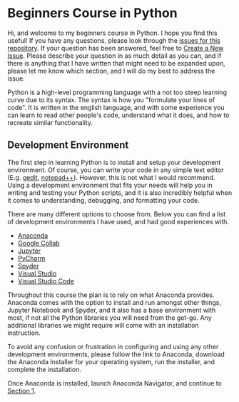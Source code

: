 # Beginners Course in Python

Hi, and welcome to my beginners course in Python. I hope you find this useful! If you have any questions, please look through the [issues for this repository](https://github.com/MartinJrgsn/learn-python/issues). If your question has been answered, feel free to [Create a New Issue](https://github.com/MartinJrgsn/learn-python/issues/new/choose). Please describe your question in as much detail as you can, and if there is anything that I have written that might need to be expanded upon, please let me know which section, and I will do my best to address the issue.

Python is a high-level programming language with a not too steep learning curve due to its syntax. The syntax is how you "formulate your lines of code". It is written in the english language, and with some experience you can learn to read other people's code, understand what it does, and how to recreate similar functionality.

## Development Environment

The first step in learning Python is to install and setup your development environment. Of course, you can write your code in any simple text editor (E.g. [gedit](https://gedit-text-editor.org/), [notepad++](https://notepad-plus-plus.org/)). However, this is not what I would recommend. Using a development environment that fits your needs will help you in writing and testing your Python scripts, and it is also incredibly helpful when it comes to understanding, debugging, and formatting your code.

There are many different options to choose from. Below you can find a list of development environments I have used, and had good experiences with.

- [Anaconda](https://www.anaconda.com/download)
- [Google Collab](https://colab.research.google.com/)
- [Jupyter](https://jupyter.org/)
- [PyCharm](https://www.jetbrains.com/pycharm/)
- [Spyder](https://www.spyder-ide.org/)
- [Visual Studio](https://visualstudio.microsoft.com/vs/)
- [Visual Studio Code](https://code.visualstudio.com/)

Throughout this course the plan is to rely on what Anaconda provides. Anaconda comes with the option to install and run amongst other things, Jupyter Notebook and Spyder, and it also has a base environment with most, if not all the Python libraries you will need from the get-go. Any additional libraries we might require will come with an installation instruction.

To avoid any confusion or frustration in configuring and using any other development environments, please follow the link to Anaconda, download the Anaconda Installer for your operating system, run the installer, and complete the installation.

Once Anaconda is installed, launch Anaconda Navigator, and continue to [Section 1](Section%201).

